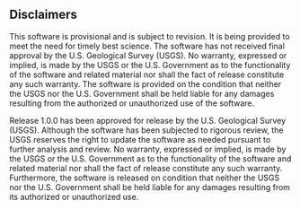 Disclaimers
-----------
This software is provisional and is subject to revision. It is being provided to
meet the need for timely best science. The software has not received final
approval by the U.S. Geological Survey (USGS). No warranty, expressed or
implied, is made by the USGS or the U.S. Government as to the functionality of
the software and related material nor shall the fact of release constitute any
such warranty. The software is provided on the condition that neither the USGS
nor the U.S. Government shall be held liable for any damages resulting from the
authorized or unauthorized use of the software.

Release 1.0.0 has been approved for release by the U.S. Geological Survey
(USGS). Although the software has been subjected to rigorous review, the USGS
reserves the right to update the software as needed pursuant to further analysis
and review. No warranty, expressed or implied, is made by the USGS or the U.S.
Government as to the functionality of the software and related material nor
shall the fact of release constitute any such warranty. Furthermore, the
software is released on condition that neither the USGS nor the U.S. Government
shall be held liable for any damages resulting from its authorized or
unauthorized use.
